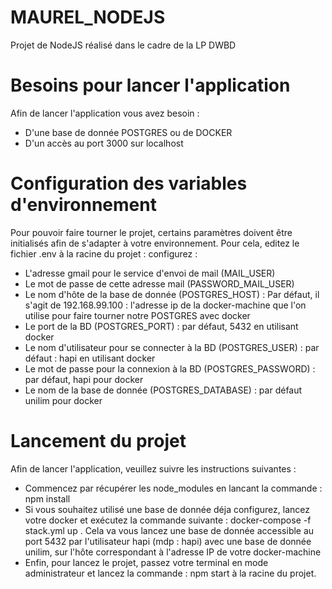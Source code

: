 # MAUREL_NODEJS
Projet de NodeJS réalisé dans le cadre de la LP DWBD

<h1> Besoins pour lancer l'application </h1>

<p>Afin de lancer l'application vous avez besoin : </p>
<ul>
  <li> D'une base de donnée POSTGRES ou de DOCKER </li>
  <li> D'un accès au port 3000 sur localhost </li>
</ul>

<h1> Configuration des variables d'environnement </h1>
<p>Pour pouvoir faire tourner le projet, certains paramètres doivent être initialisés afin de s'adapter à votre environnement.
Pour cela, editez le fichier .env à la racine du projet : configurez :</p>
<ul>
  <li> L'adresse gmail pour le service d'envoi de mail (MAIL_USER)</li>
  <li> Le mot de passe de cette adresse mail (PASSWORD_MAIL_USER) </li>
  <li> Le nom d'hôte de la base de donnée (POSTGRES_HOST) : Par défaut, il s'agit de 192.168.99.100 : l'adresse ip de la docker-machine que l'on utilise pour faire tourner notre POSTGRES avec docker </li>
  <li> Le port de la BD (POSTGRES_PORT) : par défaut, 5432 en utilisant docker </li>
  <li> Le nom d'utilisateur pour se connecter à la BD (POSTGRES_USER) : par défaut : hapi en utilisant docker </li>
  <li> Le mot de passe pour la connexion à la BD (POSTGRES_PASSWORD) : par défaut, hapi pour docker </li>
  <li> Le nom de la base de donnée (POSTGRES_DATABASE) : par défaut unilim pour docker </li>
</ul>

<h1> Lancement du projet </h1>
<p> Afin de lancer l'application, veuillez suivre les instructions suivantes : </p>
<ul>
  <li> Commencez par récupérer les node_modules en lancant la commande : npm install </li>
  <li> Si vous souhaitez utilisé une base de donnée déja configurez, lancez votre docker et exécutez la commande suivante : 
    docker-compose -f stack.yml up . Cela va vous lancez une base de donnée accessible au port 5432 par l'utilisateur hapi (mdp : hapi) avec une base de donnée unilim, sur l'hôte correspondant à l'adresse IP de votre docker-machine </li>
  <li> Enfin, pour lancez le projet, passez votre terminal en mode administrateur et lancez la commande : npm start à la racine du projet. </li>
</ul>

